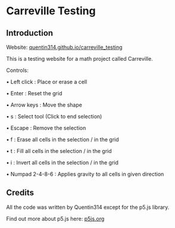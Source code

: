 # Carreville Testing

## Introduction

Website: [quentin314.github.io/carreville_testing](https://quentin314.github.io/carreville_testing)

This is a testing website for a math project called Carreville.



Controls:

• Left click : Place or erase a cell

• Enter : Reset the grid

• Arrow keys : Move the shape

• s : Select tool (Click to end selection)

• Escape : Remove the selection

• f : Erase all cells in the selection / in the grid

• t : Fill all cells in the selection / in the grid

• i : Invert all cells in the selection / in the grid

• Numpad 2-4-8-6 : Applies gravity to all cells in given direction




## Credits

All the code was written by Quentin314 except for the p5.js library.

Find out more about p5.js here: [p5js.org](https://p5js.org)
